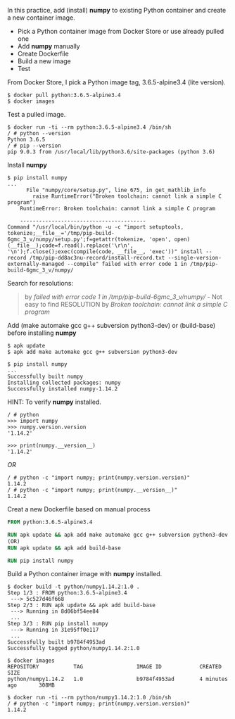 In this practice, add (install) __numpy__ to existing Python container and create a new container image.

* Pick a Python container image from Docker Store or use already pulled one
* Add __numpy__ manually
* Create Dockerfile
* Build a new image
* Test

From Docker Store, I pick a Python image tag, 3.6.5-alpine3.4 (lite version).
```
$ docker pull python:3.6.5-alpine3.4
$ docker images
```
Test a pulled image.
```
$ docker run -ti --rm python:3.6.5-alpine3.4 /bin/sh
/ # python --version
Python 3.6.5
/ # pip --version
pip 9.0.3 from /usr/local/lib/python3.6/site-packages (python 3.6)
```

Install __numpy__
``` Install numpy using pip
$ pip install numpy
...
      File "numpy/core/setup.py", line 675, in get_mathlib_info
        raise RuntimeError("Broken toolchain: cannot link a simple C program")
    RuntimeError: Broken toolchain: cannot link a simple C program

    ----------------------------------------
Command "/usr/local/bin/python -u -c "import setuptools, tokenize;__file__='/tmp/pip-build-6gmc_3_v/numpy/setup.py';f=getattr(tokenize, 'open', open)(__file__);code=f.read().replace('\r\n', '\n');f.close();exec(compile(code, __file__, 'exec'))" install --record /tmp/pip-dd8ac3nu-record/install-record.txt --single-version-externally-managed --compile" failed with error code 1 in /tmp/pip-build-6gmc_3_v/numpy/
```

Search for resolutions:
> by *failed with error code 1 in /tmp/pip-build-6gmc_3_v/numpy/* - Not easy to find RESOLUTION
> by *Broken toolchain: cannot link a simple C program* 

Add (make automake gcc g++ subversion python3-dev) or (build-base) before installing __numpy__
``` add make automake gcc g++ subversion python3-dev
$ apk update
$ apk add make automake gcc g++ subversion python3-dev 

$ pip install numpy
...
Successfully built numpy
Installing collected packages: numpy
Successfully installed numpy-1.14.2
```

HINT: To verify __numpy__ installed.
``` Execute interatively
/ # python
>>> import numpy
>>> numpy.version.version
'1.14.2'

>>> print(numpy.__version__)
'1.14.2'
```
*OR*

``` Execute 
/ # python -c "import numpy; print(numpy.version.version)"
1.14.2
/ # python -c "import numpy; print(numpy.__version__)"
1.14.2
```
Creat a new Dockerfile based on manual process
```Dockerfile - Python with numpy installed based on alpine3.4
FROM python:3.6.5-alpine3.4

RUN apk update && apk add make automake gcc g++ subversion python3-dev
(OR)
RUN apk update && apk add build-base

RUN pip install numpy
```

Build a Python container image with __numpy__ installed.

``` New Python container image create and check
$ docker build -t python/numpy1.14.2:1.0 .
Step 1/3 : FROM python:3.6.5-alpine3.4
 ---> 5c527d46f668
Step 2/3 : RUN apk update && apk add build-base
 ---> Running in 8d06bf54ee84
 ...
Step 3/3 : RUN pip install numpy
 ---> Running in 31e95ff0e117
 ...
Successfully built b9784f4953ad
Successfully tagged python/numpy1.14.2:1.0

$ docker images
REPOSITORY           TAG                 IMAGE ID            CREATED             SIZE
python/numpy1.14.2   1.0                 b9784f4953ad        4 minutes ago       308MB

$ docker run -ti --rm python/numpy1.14.2:1.0 /bin/sh
/ # python -c "import numpy; print(numpy.version.version)"
1.14.2
```




